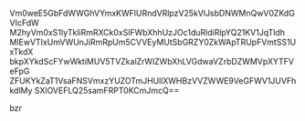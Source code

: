 Vm0weE5GbFdWWGhVYmxKWFlURndVRlpzV25kVlJsbDNWMnQwV0ZKdGVIcFdW
M2hyVm0xS1IyTkliRmRXCk0xSlFWbXhhUzJOc1duRldiRlpYQ21KV1JqTldh
MlEwVTIxUmVWUnJiRmRpUm5CVVEyMUtSbGRZY0ZkWApTRUpFVmtSS1UxTkdX
bkpXYkdScFYwWktiMUV5TVZkalZrWlZWbXhLVGdwaVZrbDZWMVpXYTFVeFpG
ZFUKYkZaT1VsaFNSVmxzYUZOTmJHUllXWHBzVVZWWE9VeGFWV1JUVFhkdlMy
SXlOVEFLQ25samFRPT0KCmJmcQ==

bzr